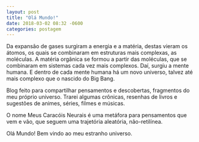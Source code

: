 ```yaml
---
layout: post
title: "Olá Mundo!"
date: 2018-03-02 08:32 -0600
categories: postagem
---
```


<p>
Da expansão de gases surgiram a energia e a matéria, destas vieram os átomos, os quais se combinaram em estruturas mais complexas, as moléculas. A matéria orgânica se formou a partir das moléculas, que se combinaram em sistemas cada vez mais complexos. Daí, surgiu a mente humana. E dentro de cada mente humana há um novo universo, talvez até mais complexo que o nascido do Big Bang.
</p>

<p>
Blog feito para compartilhar pensamentos e descobertas, fragmentos do meu próprio universo. Trarei algumas crônicas, resenhas de livros e sugestões de animes, séries, filmes e músicas.
</p>

<p>
O nome Meus Caracóis Neurais é uma metáfora para pensamentos que vem e vão, que seguem uma trajetória aleatória, não-retilínea.
</p>

<p>
Olá Mundo! Bem vindo ao meu estranho universo.
</p>

